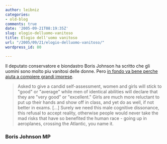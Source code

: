 ```yaml
---
author: leibniz
categories:
- old-blog
comments: true
date: '2005-09-21T08:19:35Z'
slug: elogio-delluomo-vanitoso
title: Elogio dell'uomo vanitoso
url: "/2005/09/21/elogio-delluomo-vanitoso/"
wordpress_id: 80

---
```

Il deputato conservatore e biondastro Boris Johnson ha scritto che gli uomini sono molto piu vanitosi delle donne. Pero [in fondo va bene perche aiuta a compiere grandi imprese](http://www.boris-johnson.com/archives/2005/09/in_defence_of_t.html).  



> Asked to give a candid self-assessment, women and girls will stick
to "good" or "average" while men of identical abilities will declare
that they are "very good" or "excellent." Girls are much more reluctant
to put up their hands and show off in class, and yet do as well, if not
better in exams. [...] Surely we need this male cognitive dissonance, this refusal to accept
reality, otherwise people would never take the mad risks that have so
benefited the human race - going up in aeroplanes, crossing the
Atlantic, you name it.




### Boris Johnson MP

